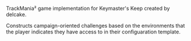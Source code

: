TrackMania² game implementation for Keymaster's Keep created by delcake.

Constructs campaign-oriented challenges based on the environments that the player indicates they have access to in their configuaration template.